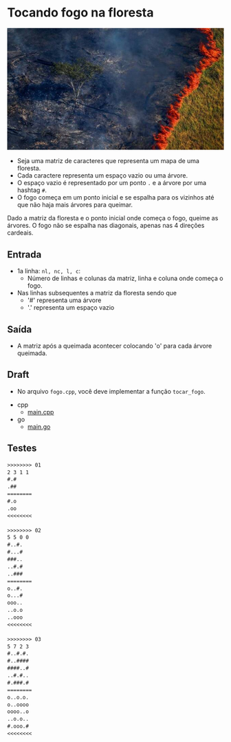 # Tocando fogo na floresta

![_](cover.jpg)

- Seja uma matriz de caracteres que representa um mapa de uma floresta.
- Cada caractere representa um espaço vazio ou uma árvore.
- O espaço vazio é representado por um ponto `.` e a árvore por uma hashtag `#`.
- O fogo começa em um ponto inicial e se espalha para os vizinhos até que não haja mais árvores para queimar.

Dado a matriz da floresta e o ponto inicial onde começa o fogo, queime as árvores. O fogo não se espalha nas diagonais, apenas nas 4 direções cardeais.

## Entrada

- 1a linha: `nl, nc, l, c`:
  - Número de linhas e colunas da matriz, linha e coluna onde começa o fogo.
- Nas linhas subsequentes a matriz da floresta sendo que
  - '\#' representa uma árvore
  - '.' representa um espaço vazio

## Saída

- A matriz após a queimada acontecer colocando 'o' para cada árvore queimada.

## Draft

- No arquivo `fogo.cpp`, você deve implementar a função `tocar_fogo`.

<!-- links .cache/draft -->
- cpp
  - [main.cpp](.cache/draft/cpp/main.cpp)
- go
  - [main.go](.cache/draft/go/main.go)
<!-- links -->

## Testes

```txt
>>>>>>>> 01
2 3 1 1
#.#
.##
========
#.o
.oo
<<<<<<<<

>>>>>>>> 02
5 5 0 0
#..#.
#...#
###..
..#.#
..###
========
o..#.
o...#
ooo..
..o.o
..ooo
<<<<<<<<

>>>>>>>> 03
5 7 2 3
#..#.#.
#..####
####..#
..#.#..
#.###.#
========
o..o.o.
o..oooo
oooo..o
..o.o..
#.ooo.#
<<<<<<<<

```
